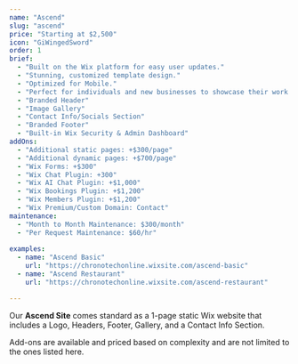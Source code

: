 ```yaml
---
name: "Ascend"
slug: "ascend"
price: "Starting at $2,500"
icon: "GiWingedSword"
order: 1
brief:
  - "Built on the Wix platform for easy user updates."
  - "Stunning, customized template design."
  - "Optimized for Mobile."
  - "Perfect for individuals and new businesses to showcase their work."
  - "Branded Header"
  - "Image Gallery"
  - "Contact Info/Socials Section"
  - "Branded Footer"
  - "Built-in Wix Security & Admin Dashboard"
addOns:
  - "Additional static pages: +$300/page"
  - "Additional dynamic pages: +$700/page"
  - "Wix Forms: +$300"
  - "Wix Chat Plugin: +300"
  - "Wix AI Chat Plugin: +$1,000"
  - "Wix Bookings Plugin: +$1,200"
  - "Wix Members Plugin: +$1,200"
  - "Wix Premium/Custom Domain: Contact"
maintenance:
  - "Month to Month Maintenance: $300/month"
  - "Per Request Maintenance: $60/hr"                   
  
examples:
  - name: "Ascend Basic"
    url: "https://chronotechonline.wixsite.com/ascend-basic"
  - name: "Ascend Restaurant"
    url: "https://chronotechonline.wixsite.com/ascend-restaurant"

---
```


Our **Ascend Site** comes standard as a 1-page static Wix website that includes a Logo, Headers, Footer, Gallery, and a Contact Info Section.

Add-ons are available and priced based on complexity and are not limited to the ones listed here.